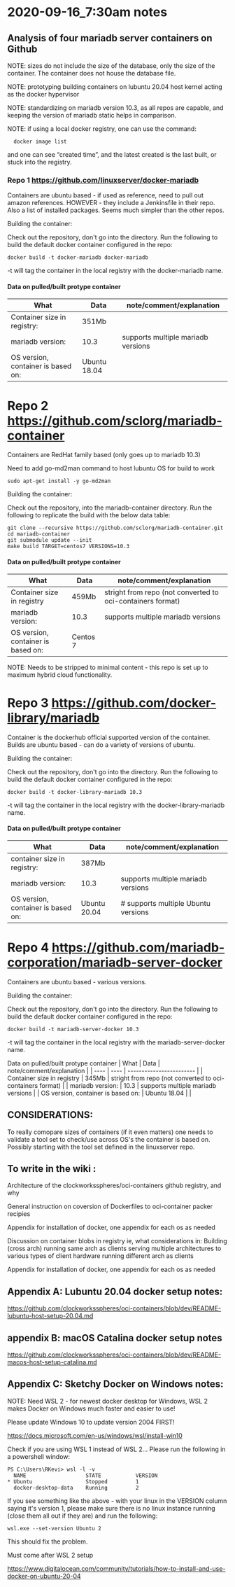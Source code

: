 # 2020-09-16_7:30am notes

## Analysis of four mariadb server containers on Github

  NOTE: sizes do not include the size of the database, only the size of the container.  The container does not house the database file.

  NOTE: prototyping building containers on lubuntu 20.04 host kernel acting as the docker hypervisor

  NOTE: standardizing on mariadb version 10.3, as all repos are capable, and keeping the version of mariadb static helps in comparison.

  NOTE: if using a local docker registry, one can use the command:

```
  docker image list
```

  and one can see “created time”, and the latest created is the last built, or stuck into the registry.

### Repo 1 https://github.com/linuxserver/docker-mariadb

Containers are ubuntu based - if used as reference, need to pull out amazon references.  HOWEVER - they include a Jenkinsfile in their repo.  Also a list of installed packages.  Seems much simpler than the other repos.

Building the container:

Check out the repository, don't go into the directory. Run the following to build the default docker container configured in the repo:

```
docker build -t docker-mariadb docker-mariadb
```

-t will tag the container in the local registry with the docker-mariadb name.

  #### Data on pulled/built protype container

  | What | Data | note/comment/explanation |
  | ---- | ---- | ------------------------ |
  | Container size in registry: | 351Mb | |
  | mariadb version: | 10.3  | supports multiple mariadb versions |
  | OS version, container is based on: | Ubuntu 18.04 | |


# Repo 2 https://github.com/sclorg/mariadb-container

Containers are RedHat family based (only goes up to mariadb 10.3)

Need to add go-md2man command to host lubuntu OS for build to work

```
sudo apt-get install -y go-md2man
```
Building the container:

Check out the repository, into the mariadb-container directory. Run the following to replicate the build with the below data table:

```
git clone --recursive https://github.com/sclorg/mariadb-container.git
cd mariadb-container
git submodule update --init
make build TARGET=centos7 VERSIONS=10.3
```

  #### Data on pulled/built protype container
  | What | Data | note/comment/explanation |
  | ---- | ---- | ------------------------ |
  | Container size in registry | 459Mb |  stright from repo (not converted to oci-containers format) |
  | mariadb version: | 10.3 | supports multiple mariadb versions |
  | OS version, container is based on: | Centos 7 | |

  NOTE: Needs to be stripped to minimal content - this repo is set up to maximum hybrid cloud functionality.

# Repo 3 https://github.com/docker-library/mariadb

Container is the dockerhub official supported version of the container.  Builds are ubuntu based - can do a variety of versions of ubuntu.

Building the container:

Check out the repository, don't go into the directory. Run the following to build the default docker container configured in the repo:

```
docker build -t docker-library-mariadb 10.3
```

-t will tag the container in the local registry with the docker-library-mariadb name.

  #### Data on pulled/built protype container
  | What | Data | note/comment/explanation |
  | ---- | ---- | ------------------------ |
  | container size in registry: | 387Mb | |
  | mariadb version:  | 10.3 |  supports multiple mariadb versions |
  | OS version, container is based on: | Ubuntu 20.04 | # supports multiple Ubuntu versions |

# Repo 4 https://github.com/mariadb-corporation/mariadb-server-docker

Containers are ubuntu based - various versions.

Building the container:

Check out the repository, don't go into the directory. Run the following to build the default docker container configured in the repo:

```
docker build -t mariadb-server-docker 10.3
```

-t will tag the container in the local registry with the mariadb-server-docker name.

  Data on pulled/built protype container
  | What | Data | note/comment/explanation |
  | ---- | ---- | ------------------------ |
  | Container size in registry | 345Mb |  stright from repo (not converted to oci-containers format) |
  | mariadb version: | 10.3 | supports multiple mariadb versions |
  | OS version, container is based on: | Ubuntu 18.04 | |

#####

## CONSIDERATIONS:

To really comopare sizes of containers (if it even matters) one needs to validate a tool set to check/use across OS's the container is based on.  Possibly starting with the tool set defined in the linuxserver repo.

## To write in the wiki :

Architecture of the clockworksspheres/oci-containers github registry, and why

General instruction on coversion of Dockerfiles to oci-container packer recipies

Appendix for installation of docker, one appendix for each os as needed

Discussion on container blobs in registry ie, what considerations in:
   Building  (cross arch)
   running same arch as clients
   serving multiple architectures to various types of client hardware
   running different arch as clients

Appendix for installation of docker, one appendix for each os as needed

## Appendix A: Lubuntu 20.04 docker setup notes:
https://github.com/clockworksspheres/oci-containers/blob/dev/README-lubuntu-host-setup-20.04.md

## appendix B:  macOS Catalina docker setup notes
https://github.com/clockworksspheres/oci-containers/blob/dev/README-macos-host-setup-catalina.md

## Appendix C: Sketchy Docker on Windows notes:

NOTE:  Need WSL 2 - for newest docker desktop for Windows, WSL 2 makes Docker on Windows much faster and easier to use!

Please update Windows 10 to update version 2004 FIRST!

https://docs.microsoft.com/en-us/windows/wsl/install-win10

Check if you are using WSL 1 instead of WSL 2...  Please run the following in a powershell window:

```
PS C:\Users\RKevi> wsl -l -v
  NAME                   STATE           VERSION
* Ubuntu                 Stopped         1
  docker-desktop-data    Running         2
```

If you see something like the above - with your linux in the VERSION column saying it's version 1, please make sure there is no linux instance running (close them all out if they are) and run the following:

```
wsl.exe --set-version Ubuntu 2
```

This should fix the problem.

Must come after WSL 2 setup

https://www.digitalocean.com/community/tutorials/how-to-install-and-use-docker-on-ubuntu-20-04


